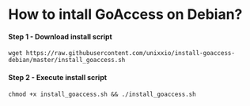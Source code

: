 # How to intall GoAccess on Debian?

#### Step 1 - Download install script

```
wget https://raw.githubusercontent.com/unixxio/install-goaccess-debian/master/install_goaccess.sh
```

#### Step 2 - Execute install script

```
chmod +x install_goaccess.sh && ./install_goaccess.sh
```
